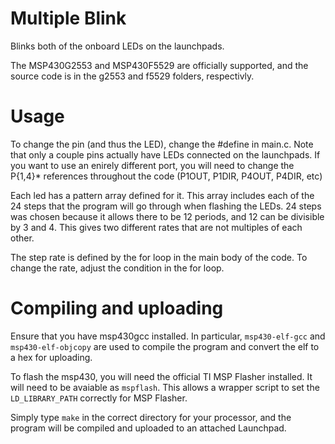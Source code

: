 # Multiple Blink

Blinks both of the onboard LEDs on the launchpads.

The MSP430G2553 and MSP430F5529 are officially supported, and the source code is in the g2553 and f5529 folders, respectivly.

# Usage

To change the pin (and thus the LED), change the #define in main.c. Note that only a couple pins actually have LEDs connected on the launchpads.
If you want to use an enirely different port, you will need to change the P{1,4}* references throughout the code (P1OUT, P1DIR, P4OUT, P4DIR, etc)

Each led has a pattern array defined for it. This array includes each of the 24 steps that the program will go through when flashing the LEDs. 24 steps was chosen because it allows there to be 12 periods, and 12 can be divisible by 3 and 4. This gives two different rates that are not multiples of each other.

The step rate is defined by the for loop in the main body of the code. To change the rate, adjust the condition in the for loop.

# Compiling and uploading

Ensure that you have msp430gcc installed. In particular, `msp430-elf-gcc` and `msp430-elf-objcopy` are used to compile the program and convert the elf to a hex for uploading.

To flash the msp430, you will need the official TI MSP Flasher installed. It will need to be avaiable as `mspflash`. This allows a wrapper script to set the `LD_LIBRARY_PATH` correctly for MSP Flasher.

Simply type `make` in the correct directory for your processor, and the program will be compiled and uploaded to an attached Launchpad.

